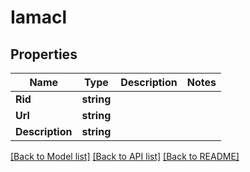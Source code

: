 # Iamacl

## Properties
Name | Type | Description | Notes
------------ | ------------- | ------------- | -------------
**Rid** | **string** |  | 
**Url** | **string** |  | 
**Description** | **string** |  | 

[[Back to Model list]](../README.md#documentation-for-models) [[Back to API list]](../README.md#documentation-for-api-endpoints) [[Back to README]](../README.md)


